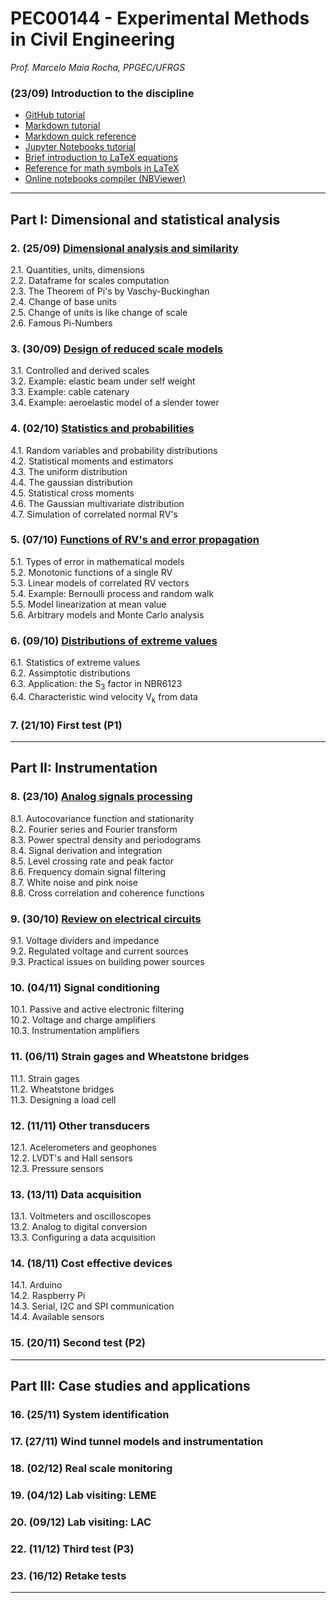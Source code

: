 #  PEC00144 - Experimental Methods in Civil Engineering

_Prof. Marcelo Maia Rocha, PPGEC/UFRGS_

###  (23/09) Introduction to the discipline

* [GitHub tutorial](https://guides.github.com/activities/hello-world/)
* [Markdown tutorial](https://www.markdowntutorial.com/)
* [Markdown quick reference](https://en.support.wordpress.com/markdown-quick-reference/)
* [Jupyter Notebooks tutorial](https://www.dataquest.io/blog/jupyter-notebook-tutorial/)
* [Brief introduction to LaTeX equations](https://www.latex-tutorial.com/tutorials/amsmath/) 
* [Reference for math symbols in LaTeX](https://www.latex-tutorial.com/symbols/math-symbols/)
* [Online notebooks compiler (NBViewer)](https://nbviewer.jupyter.org/)

---

## Part I: Dimensional and statistical analysis

###  2. (25/09) [Dimensional analysis and similarity](https://nbviewer.jupyter.org/github/mmaiarocha/PEC00144/blob/master/2_Dimensional_analysis.ipynb?flush_cache=true)

2.1. Quantities, units, dimensions   
2.2. Dataframe for scales computation   
2.3. The Theorem of Pi's by Vaschy-Buckinghan   
2.4. Change of base units   
2.5. Change of units is like change of scale   
2.6. Famous Pi-Numbers   

###  3. (30/09) [Design of reduced scale models](https://nbviewer.jupyter.org/github/mmaiarocha/PEC00144/blob/master/3_Reduced_scale.ipynb?flush_cache=true)
3.1. Controlled and derived scales   
3.2. Example: elastic beam under self weight   
3.3. Example: cable catenary   
3.4. Example: aeroelastic model of a slender tower   

###  4. (02/10) [Statistics and probabilities](https://nbviewer.jupyter.org/github/mmaiarocha/PEC00144/blob/master/4_Probabilities.ipynb?flush_cache=true)
4.1. Random variables and probability distributions   
4.2. Statistical moments and estimators   
4.3. The uniform distribution   
4.4. The gaussian distribution   
4.5. Statistical cross moments   
4.6. The Gaussian multivariate distribution   
4.7. Simulation of correlated normal RV's   

###  5. (07/10) [Functions of RV's and error propagation](https://nbviewer.jupyter.org/github/mmaiarocha/PEC00144/blob/master/5_Error_propagation.ipynb?flush_cache=true)
5.1. Types of error in mathematical models   
5.2. Monotonic functions of a single RV   
5.3. Linear models of correlated RV vectors   
5.4. Example: Bernoulli process and random walk   
5.5. Model linearization at mean value   
5.6. Arbitrary models and Monte Carlo analysis   

###  6. (09/10) [Distributions of extreme values](https://nbviewer.jupyter.org/github/mmaiarocha/PEC00144/blob/master/6_Extreme_values.ipynb?flush_cache=true)   
6.1. Statistics of extreme values   
6.2. Assimptotic distributions   
6.3. Application: the S<sub>3</sub> factor in NBR6123   
6.4. Characteristic wind velocity V<sub>k</sub> from data   

###  7. (21/10) First test (P1) 

---

## Part II: Instrumentation

###  8. (23/10) [Analog signals processing](https://nbviewer.jupyter.org/github/mmaiarocha/PEC00144/blob/master/8_AnalogSignals.ipynb?flush_cache=true)  
8.1. Autocovariance function and stationarity   
8.2. Fourier series and Fourier transform   
8.3. Power spectral density and periodograms   
8.4. Signal derivation and integration   
8.5. Level crossing rate and peak factor   
8.6. Frequency domain signal filtering   
8.7. White noise and pink noise   
8.8. Cross correlation and coherence functions   

### 9. (30/10) [Review on electrical circuits](https://nbviewer.jupyter.org/github/mmaiarocha/PEC00144/blob/master/9_VoltageDividers.ipynb?flush_cache=true)  
9.1. Voltage dividers and impedance   
9.2. Regulated voltage and current sources   
9.3. Practical issues on building power sources

### 10. (04/11) Signal conditioning 
10.1. Passive and active electronic filtering   
10.2. Voltage and charge amplifiers   
10.3. Instrumentation amplifiers

### 11. (06/11) Strain gages and Wheatstone bridges
11.1. Strain gages   
11.2. Wheatstone bridges  
11.3. Designing a load cell   

### 12. (11/11) Other transducers
12.1. Acelerometers and geophones   
12.2. LVDT's and Hall sensors   
12.3. Pressure sensors   

### 13. (13/11) Data acquisition 
13.1. Voltmeters and oscilloscopes   
13.2. Analog to digital conversion   
13.3. Configuring a data acquisition  

### 14. (18/11) Cost effective devices   
14.1. Arduino   
14.2. Raspberry Pi   
14.3. Serial, I2C and SPI communication   
14.4. Available sensors

### 15. (20/11) Second test (P2)   

---

## Part III: Case studies and applications

### 16. (25/11) System identification

### 17. (27/11) Wind tunnel models and instrumentation

### 18. (02/12) Real scale monitoring

### 19. (04/12) Lab visiting: LEME

### 20. (09/12) Lab visiting: LAC   

### 22. (11/12) Third test (P3) 

### 23. (16/12) Retake tests

---

